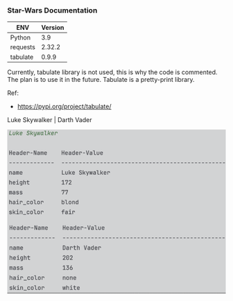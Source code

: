 ### Star-Wars Documentation

| ENV | Version |
| --- | --- |
| Python | 3.9 |
| requests | 2.32.2 |
| tabulate | 0.9.9 |

Currently, tabulate library is not used, this is why the code is commented. 
The plan is to use it in the future. 
Tabulate is a pretty-print library.

Ref:
* https://pypi.org/project/tabulate/

Luke Skywalker | Darth Vader

![IMG](Images/Luke_Darth.png)
